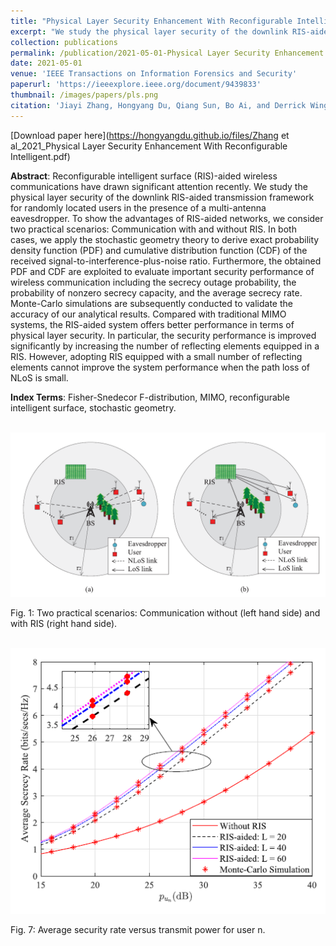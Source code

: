 ```yaml
---
title: "Physical Layer Security Enhancement With Reconfigurable Intelligent Surface-Aided Networks"
excerpt: "We study the physical layer security of the downlink RIS-aided transmission framework for randomly located users in the presence of a multi-antenna eavesdropper. To show the advantages of RIS-aided networks, we consider two practical scenarios: Communication with and without RIS. In both cases, we apply the stochastic geometry theory to derive exact probability density function (PDF) and cumulative distribution function (CDF) of the received signal-to-interference-plus-noise ratio."
collection: publications
permalink: /publication/2021-05-01-Physical Layer Security Enhancement With Reconfigurable Intelligent Surface-Aided Networks
date: 2021-05-01
venue: 'IEEE Transactions on Information Forensics and Security'
paperurl: 'https://ieeexplore.ieee.org/document/9439833'
thumbnail: /images/papers/pls.png
citation: 'Jiayi Zhang, Hongyang Du, Qiang Sun, Bo Ai, and Derrick Wing Kwan Ng, "Physical layer security enhancement with reconfigurable intelligent surface-aided networks," <i>IEEE Transactions on Information Forensics and Security</i> (Impact Factor: 7.231), vol. 16, pp. 3480-3495, May 2021.'
---
```


[Download paper here](https://hongyangdu.github.io/files/Zhang et al_2021_Physical Layer Security Enhancement With Reconfigurable Intelligent.pdf)

**Abstract**: Reconfigurable intelligent surface (RIS)-aided wireless communications have drawn significant attention recently. We study the physical layer security of the downlink RIS-aided transmission framework for randomly located users in the presence of a multi-antenna eavesdropper. To show the advantages of RIS-aided networks, we consider two practical scenarios: Communication with and without RIS. In both cases, we apply the stochastic geometry theory to derive exact probability density function (PDF) and cumulative distribution function (CDF) of the received signal-to-interference-plus-noise ratio. Furthermore, the obtained PDF and CDF are exploited to evaluate important security performance of wireless communication including the secrecy outage probability, the probability of nonzero secrecy capacity, and the average secrecy rate. Monte-Carlo simulations are subsequently conducted to validate the accuracy of our analytical results. Compared with traditional MIMO systems, the RIS-aided system offers better performance in terms of physical layer security. In particular, the security performance is improved significantly by increasing the number of reflecting elements equipped in a RIS. However, adopting RIS equipped with a small number of reflecting elements cannot improve the system performance when the path loss of NLoS is small.

**Index Terms**: Fisher-Snedecor F-distribution, MIMO, reconfigurable intelligent surface, stochastic geometry.

<br/><img src='/images/papers/modelpls.png' width = "700">

Fig. 1: Two practical scenarios: Communication without (left hand side) and with RIS (right hand side).

<br/><img src='/images/papers/pls2.png' width = "700">

Fig. 7: Average security rate versus transmit power for user n.